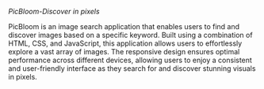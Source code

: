 *PicBloom-Discover in pixels*
<br>


PicBloom is an image search application that enables users to find and discover images based on a specific keyword. Built using a combination of HTML, CSS, and JavaScript, this application allows users to effortlessly explore a vast array of images. The responsive design ensures optimal performance across different devices, allowing users to enjoy a consistent and user-friendly interface as they search for and discover stunning visuals in pixels.
